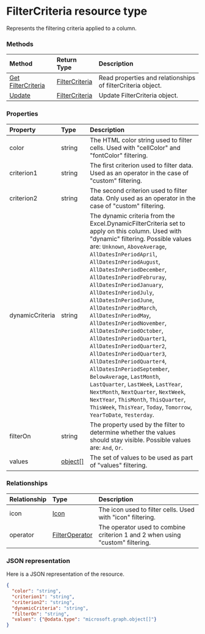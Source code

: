 # FilterCriteria resource type

Represents the filtering criteria applied to a column.


### Methods

| Method		   | Return Type	|Description|
|:---------------|:--------|:----------|
|[Get FilterCriteria](../api/filtercriteria_get.md) | [FilterCriteria](filtercriteria.md) |Read properties and relationships of filterCriteria object.|
|[Update](../api/filtercriteria_update.md) | [FilterCriteria](filtercriteria.md)	|Update FilterCriteria object. |

### Properties
| Property	   | Type	|Description|
|:---------------|:--------|:----------|
|color|string|The HTML color string used to filter cells. Used with "cellColor" and "fontColor" filtering.|
|criterion1|string|The first criterion used to filter data. Used as an operator in the case of "custom" filtering.|
|criterion2|string|The second criterion used to filter data. Only used as an operator in the case of "custom" filtering.|
|dynamicCriteria|string|The dynamic criteria from the Excel.DynamicFilterCriteria set to apply on this column. Used with "dynamic" filtering. Possible values are: `Unknown`, `AboveAverage`, `AllDatesInPeriodApril`, `AllDatesInPeriodAugust`, `AllDatesInPeriodDecember`, `AllDatesInPeriodFebruray`, `AllDatesInPeriodJanuary`, `AllDatesInPeriodJuly`, `AllDatesInPeriodJune`, `AllDatesInPeriodMarch`, `AllDatesInPeriodMay`, `AllDatesInPeriodNovember`, `AllDatesInPeriodOctober`, `AllDatesInPeriodQuarter1`, `AllDatesInPeriodQuarter2`, `AllDatesInPeriodQuarter3`, `AllDatesInPeriodQuarter4`, `AllDatesInPeriodSeptember`, `BelowAverage`, `LastMonth`, `LastQuarter`, `LastWeek`, `LastYear`, `NextMonth`, `NextQuarter`, `NextWeek`, `NextYear`, `ThisMonth`, `ThisQuarter`, `ThisWeek`, `ThisYear`, `Today`, `Tomorrow`, `YearToDate`, `Yesterday`.|
|filterOn|string|The property used by the filter to determine whether the values should stay visible. Possible values are: `And`, `Or`.|
|values|[object[]](object[].md)|The set of values to be used as part of "values" filtering.|

### Relationships
| Relationship | Type	|Description|
|:---------------|:--------|:----------|
|icon|[Icon](icon.md)|The icon used to filter cells. Used with "icon" filtering.|
|operator|[FilterOperator](filteroperator.md)|The operator used to combine criterion 1 and 2 when using "custom" filtering.|

### JSON representation

Here is a JSON representation of the resource.

<!-- {
  "blockType": "resource",
  "optionalProperties": [

  ],
  "@odata.type": "microsoft.graph.filtercriteria"
}-->

```json
{
  "color": "string",
  "criterion1": "string",
  "criterion2": "string",
  "dynamicCriteria": "string",
  "filterOn": "string",
  "values": {"@odata.type": "microsoft.graph.object[]"}
}

```

<!-- uuid: 8fcb5dbc-d5aa-4681-8e31-b001d5168d79
2015-10-25 14:57:30 UTC -->
<!-- {
  "type": "#page.annotation",
  "description": "FilterCriteria resource",
  "keywords": "",
  "section": "documentation",
  "tocPath": ""
}-->